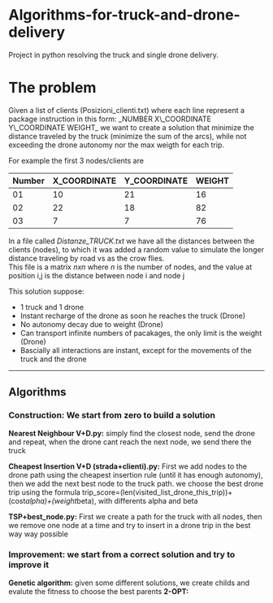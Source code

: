 <h1><strong>Algorithms-for-truck-and-drone-delivery</strong></h1>
Project in python resolving the truck and single drone delivery.

<h1><strong>The problem</strong></h1>
Given a list of clients (Posizioni_clienti.txt) where each line represent a package instruction in this form: _NUMBER X\_COORDINATE Y\_COORDINATE WEIGHT_ 
we want to create a solution that minimize the distance traveled by the truck (minimize the sum of the arcs), while not exceeding the drone autonomy nor the max weigth for each trip.      

For example the first 3 nodes/clients are  

| Number | X\_COORDINATE | Y\_COORDINATE | WEIGHT |
| ------ | ------------- | ------------- | ----- |
| 01 | 10 | 21 | 16 |
| 02 | 22 | 18 | 82 |
| 03 | 7 | 7 | 76 | 


In a file called _Distanze_TRUCK.txt_ we have all the distances between the clients (nodes), 
to which it was added a random value to simulate the longer distance traveling by road vs as the crow flies.\
This file is a matrix _nxn_ where _n_ is the number of nodes, and the value at position i,j is the distance between node i and node j


This solution suppose:
- 1 truck and 1 drone
- Instant recharge of the drone as soon he reaches the truck (Drone)
- No autonomy decay due to weight (Drone)
- Can transport infinite numbers of pacakages, the only limit is the weight (Drone)
- Bascially all interactions are instant, except for the movements of the truck and the drone
***

<h2><strong> Algorithms</strong></h2>
<h3><strong>Construction:</strong> We start from zero to build a solution</h3>
<strong>Nearest Neighbour V+D.py:</strong> simply find the closest node, send the drone and repeat, when the drone cant reach the next node, we send there the truck

<Strong>Cheapest Insertion V+D (strada+clienti).py:</strong> First we add nodes to the drone path using the cheapest insertion rule (until it has enough autonomy), 
                                            then we add the next best node to the truck path. we choose the best drone trip using the formula 
                                            trip_score=(len(visited_list_drone_this_trip))+(cost*alpha)+(weight*beta), with differents alpha and beta
                                            
<strong>TSP+best_node.py:</strong> First we create a path for the truck with all nodes, then we remove one node at a time and try to insert in a drone trip in the best way way possible


<h3><strong>Improvement:</strong> we start from a correct solution and try to improve it</h3>
<strong>Genetic algorithm:</strong> given some different solutions, we create childs and evalute the fitness to choose the best parents
<strong>2-OPT:</strong> 



